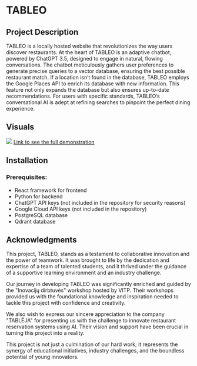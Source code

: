 <H1>TABLEO</H1>
<h2>Project Description</h2>
<p>TABLEO is a locally hosted website that revolutionizes the way users discover restaurants. At the heart of TABLEO is an adaptive chatbot, powered by ChatGPT 3.5, designed to engage in natural, flowing conversations. The chatbot meticulously gathers user preferences to generate precise queries to a vector database, ensuring the best possible restaurant match. If a location isn’t found in the database, TABLEO employs the Google Places API to enrich its database with new information. This feature not only expands the database but also ensures up-to-date recommendations. For users with specific standards, TABLEO’s conversational AI is adept at refining searches to pinpoint the perfect dining experience.</p>

<h2>Visuals</h2>
<p>
  <img src="https://github.com/neringamaj/TABLEJA/assets/93888787/d5acc4bf-6ab0-4d0b-bdae-f7679b45cdf5">
  <a href="https://drive.google.com/file/d/1JAQtRj1n2UOASveMsq4IAbO7nwdclkYG/view?usp=sharing">Link to see the full demonstration</a>
</p>

<h2>Installation</h2>
<h3>Prerequisites:</h3>
<ul>
  <li>React framework for frontend</li>
  <li>Python for backend</li>
  <li>ChatGPT API keys (not included in the repository for security reasons)</li>
  <li>Google Cloud API keys (not included in the repository)</li>
  <li>PostgreSQL database</li>
  <li>Qdrant database</li>
</ul>

<h2>Acknowledgments</h2>
<p>This project, TABLEO, stands as a testament to collaborative innovation and the power of teamwork. It was brought to life by the dedication and expertise of a team of talented students, and it thrived under the guidance of a supportive learning environment and an industry challenge.

Our journey in developing TABLEO was significantly enriched and guided by the "Inovacijų dirbtuvės" workshop hosted by VITP. Their workshops provided us with the foundational knowledge and inspiration needed to tackle this project with confidence and creativity.

We also wish to express our sincere appreciation to the company "TABLĖJA" for presenting us with the challenge to innovate restaurant reservation systems using AI. Their vision and support have been crucial in turning this project into a reality.

This project is not just a culmination of our hard work; it represents the synergy of educational initiatives, industry challenges, and the boundless potential of young innovators.
</p>
